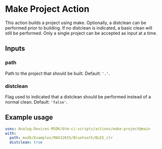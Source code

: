 # Make Project Action

This action builds a project using make. Optionally, a distclean can be performed prior to building. If no distclean is indicated, a basic clean will still be performed. Only a single project can be accepted as input at a time.

## Inputs

### path

Path to the project that should be built. Default: `'.'`.

### distclean

Flag used to indicated that a distclean should be performed instead of a normal clean. Default: `'false'`.

## Example usage

```yaml
uses: Analog-Devices-MSDK/btm-ci-scripts/actions/make-project@main
with:
  path: msdk/Examples/MAX32655/Bluetooth/BLE5_ctr
  distclean: true
```